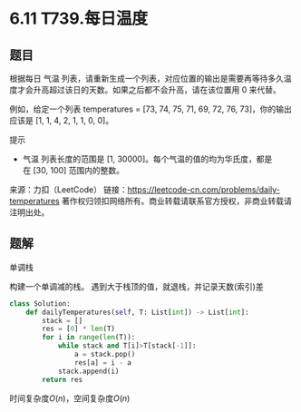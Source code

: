 # 6.11 T739.每日温度

## 题目
根据每日 气温 列表，请重新生成一个列表，对应位置的输出是需要再等待多久温度才会升高超过该日的天数。如果之后都不会升高，请在该位置用 0 来代替。

例如，给定一个列表 temperatures = [73, 74, 75, 71, 69, 72, 76, 73]，你的输出应该是 [1, 1, 4, 2, 1, 1, 0, 0]。

提示
- 气温 列表长度的范围是 [1, 30000]。每个气温的值的均为华氏度，都是在 [30, 100] 范围内的整数。

来源：力扣（LeetCode）
链接：https://leetcode-cn.com/problems/daily-temperatures
著作权归领扣网络所有。商业转载请联系官方授权，非商业转载请注明出处。


## 题解
单调栈

构建一个单调减的栈。
遇到大于栈顶的值，就退栈，并记录天数(索引)差

```python
class Solution:
    def dailyTemperatures(self, T: List[int]) -> List[int]:
        stack = []
        res = [0] * len(T)
        for i in range(len(T)):
            while stack and T[i]>T[stack[-1]]:
                a = stack.pop()
                res[a] = i - a
            stack.append(i)
        return res
```
时间复杂度$O(n)$，空间复杂度$O(n)$

